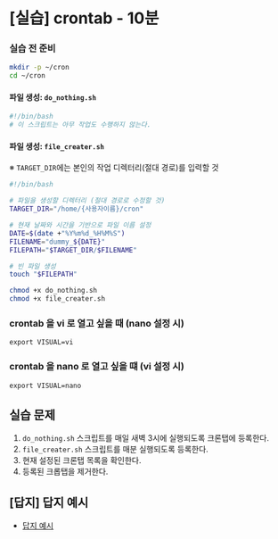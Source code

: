 # [실습] crontab - 10분

### 실습 전 준비

```bash
mkdir -p ~/cron
cd ~/cron
```

#### 파일 생성: `do_nothing.sh`

```bash
#!/bin/bash
# 이 스크립트는 아무 작업도 수행하지 않는다.
```

#### 파일 생성: `file_creater.sh`

※ `TARGET_DIR`에는 본인의 작업 디렉터리(절대 경로)를 입력할 것

```bash
#!/bin/bash

# 파일을 생성할 디렉터리 (절대 경로로 수정할 것)
TARGET_DIR="/home/{사용자이름}/cron"

# 현재 날짜와 시간을 기반으로 파일 이름 설정
DATE=$(date +"%Y%m%d_%H%M%S")
FILENAME="dummy_${DATE}"
FILEPATH="$TARGET_DIR/$FILENAME"

# 빈 파일 생성
touch "$FILEPATH"
```

```bash
chmod +x do_nothing.sh
chmod +x file_creater.sh 
```

### crontab 을 vi 로 열고 싶을 때 (nano 설정 시)

```
export VISUAL=vi
```
### crontab 을 nano 로 열고 싶을 떄 (vi 설정 시)

```
export VISUAL=nano
```

## 실습 문제

1. `do_nothing.sh` 스크립트를 매일 새벽 3시에 실행되도록 크론탭에 등록한다.
2. `file_creater.sh` 스크립트를 매분 실행되도록 등록한다.
3. 현재 설정된 크론탭 목록을 확인한다.
4. 등록된 크롭탭을 제거한다.

## [답지] 답지 예시

- [답지 예시](../solution/crontab_solution.md)